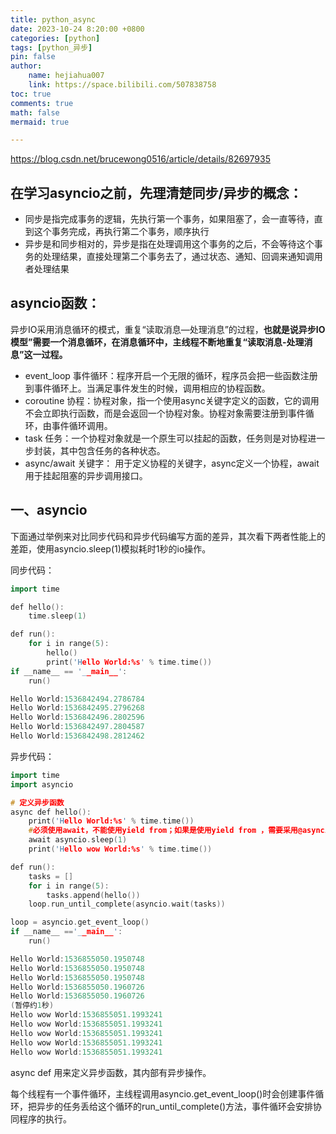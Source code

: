 ```yaml
---
title: python_async
date: 2023-10-24 8:20:00 +0800
categories: [python]
tags: [python_异步]
pin: false
author: 
    name: hejiahua007
    link: https://space.bilibili.com/507838758
toc: true
comments: true
math: false
mermaid: true

---
```

https://blog.csdn.net/brucewong0516/article/details/82697935

## 在学习asyncio之前，先理清楚同步/异步的概念：

- 同步是指完成事务的逻辑，先执行第一个事务，如果阻塞了，会一直等待，直到这个事务完成，再执行第二个事务，顺序执行
- 异步是和同步相对的，异步是指在处理调用这个事务的之后，不会等待这个事务的处理结果，直接处理第二个事务去了，通过状态、通知、回调来通知调用者处理结果

## asyncio函数：

异步IO采用消息循环的模式，重复“读取消息—处理消息”的过程，**也就是说异步IO模型”需要一个消息循环，在消息循环中，主线程不断地重复“读取消息-处理消息”这一过程。**

- event_loop 事件循环：程序开启一个无限的循环，程序员会把一些函数注册到事件循环上。当满足事件发生的时候，调用相应的协程函数。
- coroutine 协程：协程对象，指一个使用async关键字定义的函数，它的调用不会立即执行函数，而是会返回一个协程对象。协程对象需要注册到事件循环，由事件循环调用。
- task 任务：一个协程对象就是一个原生可以挂起的函数，任务则是对协程进一步封装，其中包含任务的各种状态。
- async/await 关键字： 用于定义协程的关键字，async定义一个协程，await用于挂起阻塞的异步调用接口。

## 一、asyncio

下面通过举例来对比同步代码和异步代码编写方面的差异，其次看下两者性能上的差距，使用asyncio.sleep(1)模拟耗时1秒的io操作。

同步代码：

``` cpp
import time

def hello():
    time.sleep(1)

def run():
    for i in range(5):
        hello()
        print('Hello World:%s' % time.time())  
if __name__ == '__main__':
    run()

Hello World:1536842494.2786784
Hello World:1536842495.2796268
Hello World:1536842496.2802596
Hello World:1536842497.2804587
Hello World:1536842498.2812462
```

异步代码：

``` cpp
import time
import asyncio

# 定义异步函数
async def hello():
    print('Hello World:%s' % time.time())
    #必须使用await，不能使用yield from；如果是使用yield from ，需要采用@asyncio.coroutine相对应
    await asyncio.sleep(1)   
    print('Hello wow World:%s' % time.time())

def run():
    tasks = []
    for i in range(5):
        tasks.append(hello())
    loop.run_until_complete(asyncio.wait(tasks))

loop = asyncio.get_event_loop()
if __name__ =='__main__':
    run()

Hello World:1536855050.1950748
Hello World:1536855050.1950748
Hello World:1536855050.1950748
Hello World:1536855050.1960726
Hello World:1536855050.1960726
(暂停约1秒)
Hello wow World:1536855051.1993241
Hello wow World:1536855051.1993241
Hello wow World:1536855051.1993241
Hello wow World:1536855051.1993241
Hello wow World:1536855051.1993241

```
async def 用来定义异步函数，其内部有异步操作。

每个线程有一个事件循环，主线程调用asyncio.get_event_loop()时会创建事件循环，把异步的任务丢给这个循环的run_until_complete()方法，事件循环会安排协同程序的执行。













